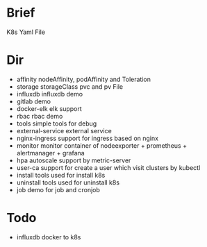 # Brief 
K8s Yaml File

# Dir 
 - affinity nodeAffinity, podAffinity and Toleration 
 - storage storageClass pvc and pv File
 - influxdb influxdb demo
 - gitlab demo
 - docker-elk elk support
 - rbac rbac demo
 - tools simple tools for debug
 - external-service external service
 - nginx-ingress support for ingress based on nginx
 - monitor monitor container of nodeexporter + prometheus + alertmanager + grafana 
 - hpa autoscale support by metric-server
 - user-ca support for create a user which visit clusters by  kubectl 
 - install tools used for install k8s
 - uninstall tools used for uninstall k8s
 - job demo for job and cronjob 

# Todo 
- influxdb docker to k8s
